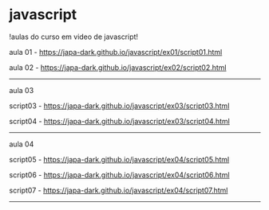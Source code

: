 # javascript
!aulas do curso em video de javascript!

aula 01 - https://japa-dark.github.io/javascript/ex01/script01.html

aula 02 - https://japa-dark.github.io/javascript/ex02/script02.html

----------------------------------------------------------------------------------------------------------------------------------------------------------------------------------------------------------------------------------------------------------------------------------

aula 03 

script03 - https://japa-dark.github.io/javascript/ex03/script03.html

script04 - https://japa-dark.github.io/javascript/ex03/script04.html

----------------------------------------------------------------------------------------------------------------------------------------------------------------------------------------------------------------------------------------------------------------------------------

aula 04 

script05 - https://japa-dark.github.io/javascript/ex04/script05.html

script06 - https://japa-dark.github.io/javascript/ex04/script06.html

script07 - https://japa-dark.github.io/javascript/ex04/script07.html

----------------------------------------------------------------------------------------------------------------------------------------------------------------------------------------------------------------------------------------------------------------------------------
